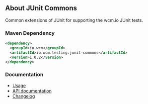 ## About JUnit Commons

Common extensions of JUnit for supporting the wcm.io JUnit tests.

### Maven Dependency

```xml
<dependency>
  <groupId>io.wcm</groupId>
  <artifactId>io.wcm.testing.junit-commons</artifactId>
  <version>1.0.2</version>
</dependency>
```
### Documentation

* [Usage](usage.html)
* [API documentation](apidocs/)
* [Changelog](changes-report.html)
